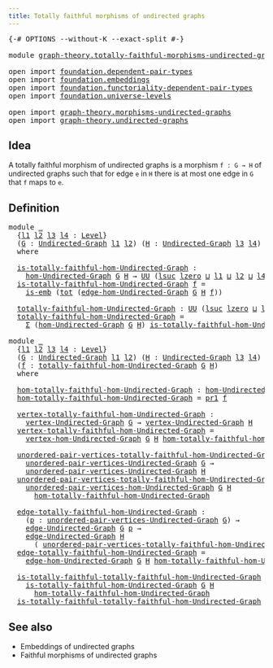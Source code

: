```yaml
---
title: Totally faithful morphisms of undirected graphs
---
```


<pre class="Agda"><a id="73" class="Symbol">{-#</a> <a id="77" class="Keyword">OPTIONS</a> <a id="85" class="Pragma">--without-K</a> <a id="97" class="Pragma">--exact-split</a> <a id="111" class="Symbol">#-}</a>

<a id="116" class="Keyword">module</a> <a id="123" href="graph-theory.totally-faithful-morphisms-undirected-graphs.html" class="Module">graph-theory.totally-faithful-morphisms-undirected-graphs</a> <a id="181" class="Keyword">where</a>

<a id="188" class="Keyword">open</a> <a id="193" class="Keyword">import</a> <a id="200" href="foundation.dependent-pair-types.html" class="Module">foundation.dependent-pair-types</a>
<a id="232" class="Keyword">open</a> <a id="237" class="Keyword">import</a> <a id="244" href="foundation.embeddings.html" class="Module">foundation.embeddings</a>
<a id="266" class="Keyword">open</a> <a id="271" class="Keyword">import</a> <a id="278" href="foundation.functoriality-dependent-pair-types.html" class="Module">foundation.functoriality-dependent-pair-types</a>
<a id="324" class="Keyword">open</a> <a id="329" class="Keyword">import</a> <a id="336" href="foundation.universe-levels.html" class="Module">foundation.universe-levels</a>

<a id="364" class="Keyword">open</a> <a id="369" class="Keyword">import</a> <a id="376" href="graph-theory.morphisms-undirected-graphs.html" class="Module">graph-theory.morphisms-undirected-graphs</a>
<a id="417" class="Keyword">open</a> <a id="422" class="Keyword">import</a> <a id="429" href="graph-theory.undirected-graphs.html" class="Module">graph-theory.undirected-graphs</a>
</pre>
## Idea

A totally faithful morphism of undirected graphs is a morphism `f : G → H` of undirected graphs such that for edge `e` in `H` there is at most one edge in `G` that `f` maps to `e`.

## Definition

<pre class="Agda"><a id="679" class="Keyword">module</a> <a id="686" href="graph-theory.totally-faithful-morphisms-undirected-graphs.html#686" class="Module">_</a>
  <a id="690" class="Symbol">{</a><a id="691" href="graph-theory.totally-faithful-morphisms-undirected-graphs.html#691" class="Bound">l1</a> <a id="694" href="graph-theory.totally-faithful-morphisms-undirected-graphs.html#694" class="Bound">l2</a> <a id="697" href="graph-theory.totally-faithful-morphisms-undirected-graphs.html#697" class="Bound">l3</a> <a id="700" href="graph-theory.totally-faithful-morphisms-undirected-graphs.html#700" class="Bound">l4</a> <a id="703" class="Symbol">:</a> <a id="705" href="Agda.Primitive.html#597" class="Postulate">Level</a><a id="710" class="Symbol">}</a>
  <a id="714" class="Symbol">(</a><a id="715" href="graph-theory.totally-faithful-morphisms-undirected-graphs.html#715" class="Bound">G</a> <a id="717" class="Symbol">:</a> <a id="719" href="graph-theory.undirected-graphs.html#785" class="Function">Undirected-Graph</a> <a id="736" href="graph-theory.totally-faithful-morphisms-undirected-graphs.html#691" class="Bound">l1</a> <a id="739" href="graph-theory.totally-faithful-morphisms-undirected-graphs.html#694" class="Bound">l2</a><a id="741" class="Symbol">)</a> <a id="743" class="Symbol">(</a><a id="744" href="graph-theory.totally-faithful-morphisms-undirected-graphs.html#744" class="Bound">H</a> <a id="746" class="Symbol">:</a> <a id="748" href="graph-theory.undirected-graphs.html#785" class="Function">Undirected-Graph</a> <a id="765" href="graph-theory.totally-faithful-morphisms-undirected-graphs.html#697" class="Bound">l3</a> <a id="768" href="graph-theory.totally-faithful-morphisms-undirected-graphs.html#700" class="Bound">l4</a><a id="770" class="Symbol">)</a>
  <a id="774" class="Keyword">where</a>
  
  <a id="785" href="graph-theory.totally-faithful-morphisms-undirected-graphs.html#785" class="Function">is-totally-faithful-hom-Undirected-Graph</a> <a id="826" class="Symbol">:</a>
    <a id="832" href="graph-theory.morphisms-undirected-graphs.html#1538" class="Function">hom-Undirected-Graph</a> <a id="853" href="graph-theory.totally-faithful-morphisms-undirected-graphs.html#715" class="Bound">G</a> <a id="855" href="graph-theory.totally-faithful-morphisms-undirected-graphs.html#744" class="Bound">H</a> <a id="857" class="Symbol">→</a> <a id="859" href="foundation-core.universe-levels.html#222" class="Primitive">UU</a> <a id="862" class="Symbol">(</a><a id="863" href="Agda.Primitive.html#780" class="Primitive">lsuc</a> <a id="868" href="Agda.Primitive.html#764" class="Primitive">lzero</a> <a id="874" href="Agda.Primitive.html#810" class="Primitive Operator">⊔</a> <a id="876" href="graph-theory.totally-faithful-morphisms-undirected-graphs.html#691" class="Bound">l1</a> <a id="879" href="Agda.Primitive.html#810" class="Primitive Operator">⊔</a> <a id="881" href="graph-theory.totally-faithful-morphisms-undirected-graphs.html#694" class="Bound">l2</a> <a id="884" href="Agda.Primitive.html#810" class="Primitive Operator">⊔</a> <a id="886" href="graph-theory.totally-faithful-morphisms-undirected-graphs.html#700" class="Bound">l4</a><a id="888" class="Symbol">)</a>
  <a id="892" href="graph-theory.totally-faithful-morphisms-undirected-graphs.html#785" class="Function">is-totally-faithful-hom-Undirected-Graph</a> <a id="933" href="graph-theory.totally-faithful-morphisms-undirected-graphs.html#933" class="Bound">f</a> <a id="935" class="Symbol">=</a>
    <a id="941" href="foundation-core.embeddings.html#979" class="Function">is-emb</a> <a id="948" class="Symbol">(</a><a id="949" href="foundation-core.functoriality-dependent-pair-types.html#1881" class="Function">tot</a> <a id="953" class="Symbol">(</a><a id="954" href="graph-theory.morphisms-undirected-graphs.html#2289" class="Function">edge-hom-Undirected-Graph</a> <a id="980" href="graph-theory.totally-faithful-morphisms-undirected-graphs.html#715" class="Bound">G</a> <a id="982" href="graph-theory.totally-faithful-morphisms-undirected-graphs.html#744" class="Bound">H</a> <a id="984" href="graph-theory.totally-faithful-morphisms-undirected-graphs.html#933" class="Bound">f</a><a id="985" class="Symbol">))</a>

  <a id="991" href="graph-theory.totally-faithful-morphisms-undirected-graphs.html#991" class="Function">totally-faithful-hom-Undirected-Graph</a> <a id="1029" class="Symbol">:</a> <a id="1031" href="foundation-core.universe-levels.html#222" class="Primitive">UU</a> <a id="1034" class="Symbol">(</a><a id="1035" href="Agda.Primitive.html#780" class="Primitive">lsuc</a> <a id="1040" href="Agda.Primitive.html#764" class="Primitive">lzero</a> <a id="1046" href="Agda.Primitive.html#810" class="Primitive Operator">⊔</a> <a id="1048" href="graph-theory.totally-faithful-morphisms-undirected-graphs.html#691" class="Bound">l1</a> <a id="1051" href="Agda.Primitive.html#810" class="Primitive Operator">⊔</a> <a id="1053" href="graph-theory.totally-faithful-morphisms-undirected-graphs.html#694" class="Bound">l2</a> <a id="1056" href="Agda.Primitive.html#810" class="Primitive Operator">⊔</a> <a id="1058" href="graph-theory.totally-faithful-morphisms-undirected-graphs.html#697" class="Bound">l3</a> <a id="1061" href="Agda.Primitive.html#810" class="Primitive Operator">⊔</a> <a id="1063" href="graph-theory.totally-faithful-morphisms-undirected-graphs.html#700" class="Bound">l4</a><a id="1065" class="Symbol">)</a>
  <a id="1069" href="graph-theory.totally-faithful-morphisms-undirected-graphs.html#991" class="Function">totally-faithful-hom-Undirected-Graph</a> <a id="1107" class="Symbol">=</a>
    <a id="1113" href="foundation-core.dependent-pair-types.html#502" class="Record">Σ</a> <a id="1115" class="Symbol">(</a><a id="1116" href="graph-theory.morphisms-undirected-graphs.html#1538" class="Function">hom-Undirected-Graph</a> <a id="1137" href="graph-theory.totally-faithful-morphisms-undirected-graphs.html#715" class="Bound">G</a> <a id="1139" href="graph-theory.totally-faithful-morphisms-undirected-graphs.html#744" class="Bound">H</a><a id="1140" class="Symbol">)</a> <a id="1142" href="graph-theory.totally-faithful-morphisms-undirected-graphs.html#785" class="Function">is-totally-faithful-hom-Undirected-Graph</a>

<a id="1184" class="Keyword">module</a> <a id="1191" href="graph-theory.totally-faithful-morphisms-undirected-graphs.html#1191" class="Module">_</a>
  <a id="1195" class="Symbol">{</a><a id="1196" href="graph-theory.totally-faithful-morphisms-undirected-graphs.html#1196" class="Bound">l1</a> <a id="1199" href="graph-theory.totally-faithful-morphisms-undirected-graphs.html#1199" class="Bound">l2</a> <a id="1202" href="graph-theory.totally-faithful-morphisms-undirected-graphs.html#1202" class="Bound">l3</a> <a id="1205" href="graph-theory.totally-faithful-morphisms-undirected-graphs.html#1205" class="Bound">l4</a> <a id="1208" class="Symbol">:</a> <a id="1210" href="Agda.Primitive.html#597" class="Postulate">Level</a><a id="1215" class="Symbol">}</a>
  <a id="1219" class="Symbol">(</a><a id="1220" href="graph-theory.totally-faithful-morphisms-undirected-graphs.html#1220" class="Bound">G</a> <a id="1222" class="Symbol">:</a> <a id="1224" href="graph-theory.undirected-graphs.html#785" class="Function">Undirected-Graph</a> <a id="1241" href="graph-theory.totally-faithful-morphisms-undirected-graphs.html#1196" class="Bound">l1</a> <a id="1244" href="graph-theory.totally-faithful-morphisms-undirected-graphs.html#1199" class="Bound">l2</a><a id="1246" class="Symbol">)</a> <a id="1248" class="Symbol">(</a><a id="1249" href="graph-theory.totally-faithful-morphisms-undirected-graphs.html#1249" class="Bound">H</a> <a id="1251" class="Symbol">:</a> <a id="1253" href="graph-theory.undirected-graphs.html#785" class="Function">Undirected-Graph</a> <a id="1270" href="graph-theory.totally-faithful-morphisms-undirected-graphs.html#1202" class="Bound">l3</a> <a id="1273" href="graph-theory.totally-faithful-morphisms-undirected-graphs.html#1205" class="Bound">l4</a><a id="1275" class="Symbol">)</a>
  <a id="1279" class="Symbol">(</a><a id="1280" href="graph-theory.totally-faithful-morphisms-undirected-graphs.html#1280" class="Bound">f</a> <a id="1282" class="Symbol">:</a> <a id="1284" href="graph-theory.totally-faithful-morphisms-undirected-graphs.html#991" class="Function">totally-faithful-hom-Undirected-Graph</a> <a id="1322" href="graph-theory.totally-faithful-morphisms-undirected-graphs.html#1220" class="Bound">G</a> <a id="1324" href="graph-theory.totally-faithful-morphisms-undirected-graphs.html#1249" class="Bound">H</a><a id="1325" class="Symbol">)</a>
  <a id="1329" class="Keyword">where</a>

  <a id="1338" href="graph-theory.totally-faithful-morphisms-undirected-graphs.html#1338" class="Function">hom-totally-faithful-hom-Undirected-Graph</a> <a id="1380" class="Symbol">:</a> <a id="1382" href="graph-theory.morphisms-undirected-graphs.html#1538" class="Function">hom-Undirected-Graph</a> <a id="1403" href="graph-theory.totally-faithful-morphisms-undirected-graphs.html#1220" class="Bound">G</a> <a id="1405" href="graph-theory.totally-faithful-morphisms-undirected-graphs.html#1249" class="Bound">H</a>
  <a id="1409" href="graph-theory.totally-faithful-morphisms-undirected-graphs.html#1338" class="Function">hom-totally-faithful-hom-Undirected-Graph</a> <a id="1451" class="Symbol">=</a> <a id="1453" href="foundation-core.dependent-pair-types.html#592" class="Field">pr1</a> <a id="1457" href="graph-theory.totally-faithful-morphisms-undirected-graphs.html#1280" class="Bound">f</a>

  <a id="1462" href="graph-theory.totally-faithful-morphisms-undirected-graphs.html#1462" class="Function">vertex-totally-faithful-hom-Undirected-Graph</a> <a id="1507" class="Symbol">:</a>
    <a id="1513" href="graph-theory.undirected-graphs.html#981" class="Function">vertex-Undirected-Graph</a> <a id="1537" href="graph-theory.totally-faithful-morphisms-undirected-graphs.html#1220" class="Bound">G</a> <a id="1539" class="Symbol">→</a> <a id="1541" href="graph-theory.undirected-graphs.html#981" class="Function">vertex-Undirected-Graph</a> <a id="1565" href="graph-theory.totally-faithful-morphisms-undirected-graphs.html#1249" class="Bound">H</a>
  <a id="1569" href="graph-theory.totally-faithful-morphisms-undirected-graphs.html#1462" class="Function">vertex-totally-faithful-hom-Undirected-Graph</a> <a id="1614" class="Symbol">=</a>
    <a id="1620" href="graph-theory.morphisms-undirected-graphs.html#1856" class="Function">vertex-hom-Undirected-Graph</a> <a id="1648" href="graph-theory.totally-faithful-morphisms-undirected-graphs.html#1220" class="Bound">G</a> <a id="1650" href="graph-theory.totally-faithful-morphisms-undirected-graphs.html#1249" class="Bound">H</a> <a id="1652" href="graph-theory.totally-faithful-morphisms-undirected-graphs.html#1338" class="Function">hom-totally-faithful-hom-Undirected-Graph</a>

  <a id="1697" href="graph-theory.totally-faithful-morphisms-undirected-graphs.html#1697" class="Function">unordered-pair-vertices-totally-faithful-hom-Undirected-Graph</a> <a id="1759" class="Symbol">:</a>
    <a id="1765" href="graph-theory.undirected-graphs.html#1050" class="Function">unordered-pair-vertices-Undirected-Graph</a> <a id="1806" href="graph-theory.totally-faithful-morphisms-undirected-graphs.html#1220" class="Bound">G</a> <a id="1808" class="Symbol">→</a>
    <a id="1814" href="graph-theory.undirected-graphs.html#1050" class="Function">unordered-pair-vertices-Undirected-Graph</a> <a id="1855" href="graph-theory.totally-faithful-morphisms-undirected-graphs.html#1249" class="Bound">H</a>
  <a id="1859" href="graph-theory.totally-faithful-morphisms-undirected-graphs.html#1697" class="Function">unordered-pair-vertices-totally-faithful-hom-Undirected-Graph</a> <a id="1921" class="Symbol">=</a>
    <a id="1927" href="graph-theory.morphisms-undirected-graphs.html#2010" class="Function">unordered-pair-vertices-hom-Undirected-Graph</a> <a id="1972" href="graph-theory.totally-faithful-morphisms-undirected-graphs.html#1220" class="Bound">G</a> <a id="1974" href="graph-theory.totally-faithful-morphisms-undirected-graphs.html#1249" class="Bound">H</a>
      <a id="1982" href="graph-theory.totally-faithful-morphisms-undirected-graphs.html#1338" class="Function">hom-totally-faithful-hom-Undirected-Graph</a>

  <a id="2027" href="graph-theory.totally-faithful-morphisms-undirected-graphs.html#2027" class="Function">edge-totally-faithful-hom-Undirected-Graph</a> <a id="2070" class="Symbol">:</a>
    <a id="2076" class="Symbol">(</a><a id="2077" href="graph-theory.totally-faithful-morphisms-undirected-graphs.html#2077" class="Bound">p</a> <a id="2079" class="Symbol">:</a> <a id="2081" href="graph-theory.undirected-graphs.html#1050" class="Function">unordered-pair-vertices-Undirected-Graph</a> <a id="2122" href="graph-theory.totally-faithful-morphisms-undirected-graphs.html#1220" class="Bound">G</a><a id="2123" class="Symbol">)</a> <a id="2125" class="Symbol">→</a>
    <a id="2131" href="graph-theory.undirected-graphs.html#1651" class="Function">edge-Undirected-Graph</a> <a id="2153" href="graph-theory.totally-faithful-morphisms-undirected-graphs.html#1220" class="Bound">G</a> <a id="2155" href="graph-theory.totally-faithful-morphisms-undirected-graphs.html#2077" class="Bound">p</a> <a id="2157" class="Symbol">→</a>
    <a id="2163" href="graph-theory.undirected-graphs.html#1651" class="Function">edge-Undirected-Graph</a> <a id="2185" href="graph-theory.totally-faithful-morphisms-undirected-graphs.html#1249" class="Bound">H</a>
      <a id="2193" class="Symbol">(</a> <a id="2195" href="graph-theory.totally-faithful-morphisms-undirected-graphs.html#1697" class="Function">unordered-pair-vertices-totally-faithful-hom-Undirected-Graph</a> <a id="2257" href="graph-theory.totally-faithful-morphisms-undirected-graphs.html#2077" class="Bound">p</a><a id="2258" class="Symbol">)</a>
  <a id="2262" href="graph-theory.totally-faithful-morphisms-undirected-graphs.html#2027" class="Function">edge-totally-faithful-hom-Undirected-Graph</a> <a id="2305" class="Symbol">=</a>
    <a id="2311" href="graph-theory.morphisms-undirected-graphs.html#2289" class="Function">edge-hom-Undirected-Graph</a> <a id="2337" href="graph-theory.totally-faithful-morphisms-undirected-graphs.html#1220" class="Bound">G</a> <a id="2339" href="graph-theory.totally-faithful-morphisms-undirected-graphs.html#1249" class="Bound">H</a> <a id="2341" href="graph-theory.totally-faithful-morphisms-undirected-graphs.html#1338" class="Function">hom-totally-faithful-hom-Undirected-Graph</a>

  <a id="2386" href="graph-theory.totally-faithful-morphisms-undirected-graphs.html#2386" class="Function">is-totally-faithful-totally-faithful-hom-Undirected-Graph</a> <a id="2444" class="Symbol">:</a>
    <a id="2450" href="graph-theory.totally-faithful-morphisms-undirected-graphs.html#785" class="Function">is-totally-faithful-hom-Undirected-Graph</a> <a id="2491" href="graph-theory.totally-faithful-morphisms-undirected-graphs.html#1220" class="Bound">G</a> <a id="2493" href="graph-theory.totally-faithful-morphisms-undirected-graphs.html#1249" class="Bound">H</a>
      <a id="2501" href="graph-theory.totally-faithful-morphisms-undirected-graphs.html#1338" class="Function">hom-totally-faithful-hom-Undirected-Graph</a>
  <a id="2545" href="graph-theory.totally-faithful-morphisms-undirected-graphs.html#2386" class="Function">is-totally-faithful-totally-faithful-hom-Undirected-Graph</a> <a id="2603" class="Symbol">=</a> <a id="2605" href="foundation-core.dependent-pair-types.html#604" class="Field">pr2</a> <a id="2609" href="graph-theory.totally-faithful-morphisms-undirected-graphs.html#1280" class="Bound">f</a>
</pre>
## See also

- Embeddings of undirected graphs
- Faithful morphisms of undirected graphs
